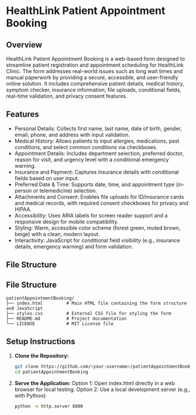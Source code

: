 # HealthLink Patient Appointment Booking

## Overview

HealthLink Patient Appointment Booking is a web-based form designed to streamline patient registration and appointment scheduling for HealthLink Clinic. The form addresses real-world issues such as long wait times and manual paperwork by providing a secure, accessible, and user-friendly online solution. It includes comprehensive patient details, medical history, symptom checker, insurance information, file uploads, conditional fields, real-time validation, and privacy consent features.

## Features

- Personal Details: Collects first name, last name, date of birth, gender, email, phone, and address with input validation.
- Medical History: Allows patients to input allergies, medications, past conditions, and select common conditions via checkboxes.
- Appointment Details: Includes department selection, preferred doctor, reason for visit, and urgency level with a conditional emergency warning.
- Insurance and Payment: Captures insurance details with conditional fields based on user input.
- Preferred Date & Time: Supports date, time, and appointment type (in-person or telemedicine) selection.
- Attachments and Consent: Enables file uploads for ID/insurance cards and medical records, with required consent checkboxes for privacy and HIPAA.
- Accessibility: Uses ARIA labels for screen reader support and a responsive design for mobile compatibility.
- Styling: Warm, accessible color scheme (forest green, muted brown, beige) with a clean, modern layout.
- Interactivity: JavaScript for conditional field visibility (e.g., insurance details, emergency warning) and form validation.

## File Structure

## File Structure

```plaintext
patientAppointmentBooking/
├── index.html         # Main HTML file containing the form structure and JavaScript
├── styles.css         # External CSS file for styling the form
├── README.md          # Project documentation
└── LICENSE            # MIT License file
```

## Setup Instructions

1. **Clone the Repository:**
   ```bash
   git clone https://github.com/<your-username>/patientAppointmentBooking.git
   cd patientAppointmentBooking

2. **Serve the Application:**
Option 1: Open index.html directly in a web browser for local testing.
Option 2: Use a local development server (e.g., with Python):
   ```bash
   python -m http.server 8000